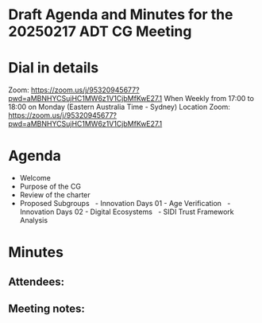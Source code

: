 # Draft Agenda and Minutes for the 20250217 ADT CG Meeting


# Dial in details

Zoom: https://zoom.us/j/95320945677?pwd=aMBNHYCSujHC1MW6z1V1CjbMfKwE27.1
When
Weekly from 17:00 to 18:00 on Monday (Eastern Australia Time - Sydney)
Location
Zoom: https://zoom.us/j/95320945677?pwd=aMBNHYCSujHC1MW6z1V1CjbMfKwE27.1


# Agenda

- Welcome
- Purpose of the CG
- Review of the charter
- Proposed Subgroups
  - Innovation Days 01 - Age Verification
  - Innovation Days 02 - Digital Ecosystems
  - SIDI Trust Framework Analysis


# Minutes

## Attendees:


## Meeting notes:
